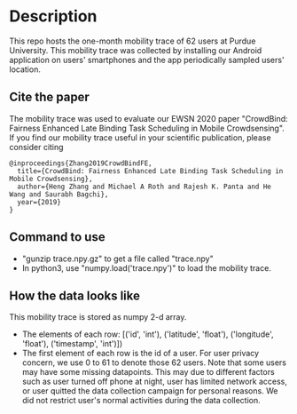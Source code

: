 # Description
This repo hosts the one-month mobility trace of 62 users at Purdue University. This mobility trace was collected by installing our Android application on users' smartphones and the app periodically sampled users' location. 

## Cite the paper
The mobility trace was used to evaluate our EWSN 2020 paper "CrowdBind: Fairness Enhanced Late Binding Task Scheduling in Mobile Crowdsensing". If you find our mobility trace useful in your scientific publication, please consider citing 
```
@inproceedings{Zhang2019CrowdBindFE,
  title={CrowdBind: Fairness Enhanced Late Binding Task Scheduling in Mobile Crowdsensing},
  author={Heng Zhang and Michael A Roth and Rajesh K. Panta and He Wang and Saurabh Bagchi},
  year={2019}
}
```
## Command to use
* "gunzip trace.npy.gz" to get a file called "trace.npy"
* In python3, use "numpy.load('trace.npy')" to load the mobility trace. 

## How the data looks like
This mobility trace is stored as numpy 2-d array. 
* The elements of each row: [('id', 'int'), ('latitude', 'float'), ('longitude', 'float'), ('timestamp', 'int')])
* The first element of each row is the id of a user. For user privacy concern, we use 0 to 61 to denote those 62 users. Note that some users may have some missing datapoints. This may due to different factors such as user turned off phone at night, user has limited network access, or user quitted the data collection campaign for personal reasons. We did not restrict user's normal activities during the data collection.
